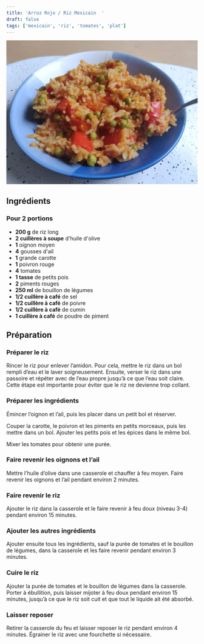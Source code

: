 ```yaml
---
title: 'Arroz Rojo / Riz Mexicain  '
draft: false
tags: ['mexicain', 'riz', 'tomates', 'plat']
---
```

![](content/images/arroz-rojo.jpg)

<!-- section -->
## Ingrédients
### Pour 2 portions  

- **200 g** de riz long  
- **2 cuillères à soupe** d'huile d'olive  
- **1** oignon moyen  
- **4** gousses d'ail  
- **1** grande carotte  
- **1** poivron rouge  
- **4** tomates  
- **1 tasse** de petits pois  
- **2** piments rouges  
- **250 ml** de bouillon de légumes  
- **1/2 cuillère à café** de sel  
- **1/2 cuillère à café** de poivre  
- **1/2 cuillère à café** de cumin  
- **1 cuillère à café** de poudre de piment  

<!-- section -->
## Préparation  

### Préparer le riz  

Rincer le riz pour enlever l’amidon. Pour cela, mettre le riz dans un bol rempli d’eau et le laver soigneusement. Ensuite, verser le riz dans une passoire et répéter avec de l’eau propre jusqu’à ce que l’eau soit claire. Cette étape est importante pour éviter que le riz ne devienne trop collant.  

### Préparer les ingrédients  

Émincer l’oignon et l’ail, puis les placer dans un petit bol et réserver.  

Couper la carotte, le poivron et les piments en petits morceaux, puis les mettre dans un bol. Ajouter les petits pois et les épices dans le même bol.  

Mixer les tomates pour obtenir une purée.  

### Faire revenir les oignons et l’ail  

Mettre l’huile d’olive dans une casserole et chauffer à feu moyen. Faire revenir les oignons et l’ail pendant environ 2 minutes.  

### Faire revenir le riz  

Ajouter le riz dans la casserole et le faire revenir à feu doux (niveau 3-4) pendant environ 15 minutes.  

### Ajouter les autres ingrédients  

Ajouter ensuite tous les ingrédients, sauf la purée de tomates et le bouillon de légumes, dans la casserole et les faire revenir pendant environ 3 minutes.  

### Cuire le riz  

Ajouter la purée de tomates et le bouillon de légumes dans la casserole. Porter à ébullition, puis laisser mijoter à feu doux pendant environ 15 minutes, jusqu’à ce que le riz soit cuit et que tout le liquide ait été absorbé.  

### Laisser reposer  

Retirer la casserole du feu et laisser reposer le riz pendant environ 4 minutes. Égrainer le riz avec une fourchette si nécessaire.  
